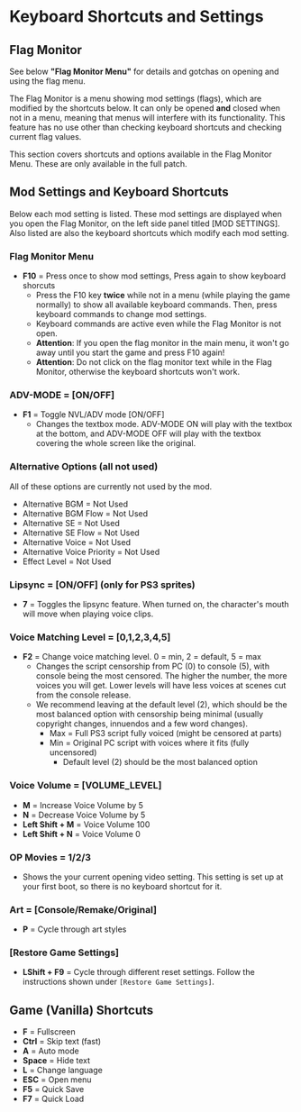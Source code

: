 # Keyboard Shortcuts and Settings

## Flag Monitor

See below **"Flag Monitor Menu"** for details and gotchas on opening and using the flag menu.

The Flag Monitor is a menu showing mod settings (flags), which are modified by the shortcuts below. It can only be opened **and** closed when not in a menu, meaning that menus will interfere with its functionality. This feature has no use other than checking keyboard shortcuts and checking current flag values.

This section covers shortcuts and options available in the Flag Monitor Menu. These are only available in the full patch.

## Mod Settings and Keyboard Shortcuts

Below each mod setting is listed. These mod settings are displayed when you open the Flag Monitor, on the left side panel titled [MOD SETTINGS]. Also listed are also the keyboard shortcuts which modify each mod setting.

### Flag Monitor Menu

* **F10** = Press once to show mod settings, Press again to show keyboard shorcuts
    * Press the F10 key **twice** while not in a menu (while playing the game normally) to show all available keyboard commands. Then, press keyboard commands to change mod settings.
    * Keyboard commands are active even while the Flag Monitor is not open.
    * **Attention**: If you open the flag monitor in the main menu, it won't go away until you start the game and press F10 again!
    * **Attention**: Do not click on the flag monitor text while in the Flag Monitor, otherwise the keyboard shortcuts won't work.

### ADV-MODE = [ON/OFF]

* **F1** = Toggle NVL/ADV mode [ON/OFF]
    * Changes the textbox mode. ADV-MODE ON will play with the textbox at the bottom, and ADV-MODE OFF will play with the textbox covering the whole screen like the original.

### Alternative Options (all not used)

All of these options are currently not used by the mod.

* Alternative BGM = Not Used
* Alternative BGM Flow = Not Used
* Alternative SE = Not Used
* Alternative SE Flow = Not Used
* Alternative Voice = Not Used
* Alternative Voice Priority = Not Used
* Effect Level = Not Used

### Lipsync = [ON/OFF] (only for PS3 sprites)

* **7** = Toggles the lipsync feature. When turned on, the character's mouth will move when playing voice clips. 

### Voice Matching Level = [0,1,2,3,4,5]

* **F2** = Change voice matching level. 0 = min, 2 = default, 5 = max
    * Changes the script censorship from PC (0) to console (5), with console being the most censored. The higher the number, the more voices you will get. Lower levels will have less voices at scenes cut from the console release.
    * We recommend leaving at the default level (2), which should be the most balanced option with censorship being minimal (usually copyright changes, innuendos and a few word changes).
        * Max = Full PS3 script fully voiced (might be censored at parts)
        * Min = Original PC script with voices where it fits (fully uncensored)
            * Default level (2) should be the most balanced option

### Voice Volume = [VOLUME_LEVEL]

* **M** = Increase Voice Volume by 5
* **N** = Decrease Voice Volume by 5
* **Left Shift + M** = Voice Volume 100
* **Left Shift + N** = Voice Volume 0

### OP Movies = 1/2/3

* Shows the your current opening video setting. This setting is set up at your first boot, so there is no keyboard shortcut for it.

### Art = [Console/Remake/Original]

* **P** = Cycle through art styles

### [Restore Game Settings]

* **LShift + F9** = Cycle through different reset settings. Follow the instructions shown under `[Restore Game Settings]`.

## Game (Vanilla) Shortcuts

* **F** = Fullscreen
* **Ctrl** = Skip text (fast)
* **A** = Auto mode
* **Space** = Hide text
* **L** = Change language
* **ESC** = Open menu
* **F5** = Quick Save
* **F7** = Quick Load

